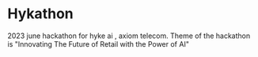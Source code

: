 # Hykathon
2023 june hackathon for hyke ai , axiom telecom. Theme of the hackathon is "Innovating The Future of Retail with the Power of AI"
